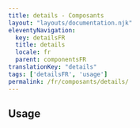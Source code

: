 ```yaml
---
title: details - Composants
layout: "layouts/documentation.njk"
eleventyNavigation:
  key: detailsFR
  title: details
  locale: fr
  parent: componentsFR
translationKey: "details"
tags: ['detailsFR', 'usage']
permalink: /fr/composants/details/
---
```


## Usage